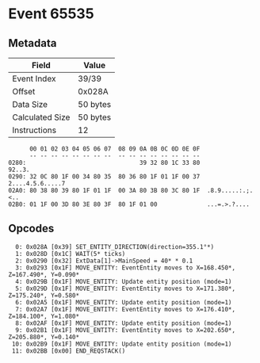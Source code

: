 # Event 65535

## Metadata

| Field           | Value    |
|-----------------|----------|
| Event Index     | 39/39    |
| Offset          | 0x028A   |
| Data Size       | 50 bytes |
| Calculated Size | 50 bytes |
| Instructions    | 12       |

```
      00 01 02 03 04 05 06 07  08 09 0A 0B 0C 0D 0E 0F
      -- -- -- -- -- -- -- --  -- -- -- -- -- -- -- --
0280:                                39 32 80 1C 33 80            92..3.
0290: 32 0C 80 1F 00 34 80 35  80 36 80 1F 01 1F 00 37  2....4.5.6.....7
02A0: 80 38 80 39 80 1F 01 1F  00 3A 80 3B 80 3C 80 1F  .8.9.....:.;.<..
02B0: 01 1F 00 3D 80 3E 80 3F  80 1F 01 00              ...=.>.?....    
```

## Opcodes

```
  0: 0x028A [0x39] SET_ENTITY_DIRECTION(direction=355.1°*)
  1: 0x028D [0x1C] WAIT(5* ticks)
  2: 0x0290 [0x32] ExtData[1]->MainSpeed = 40* * 0.1
  3: 0x0293 [0x1F] MOVE_ENTITY: EventEntity moves to X=168.450*, Z=167.490*, Y=0.090*
  4: 0x029B [0x1F] MOVE_ENTITY: Update entity position (mode=1)
  5: 0x029D [0x1F] MOVE_ENTITY: EventEntity moves to X=171.380*, Z=175.240*, Y=0.580*
  6: 0x02A5 [0x1F] MOVE_ENTITY: Update entity position (mode=1)
  7: 0x02A7 [0x1F] MOVE_ENTITY: EventEntity moves to X=176.410*, Z=184.100*, Y=1.080*
  8: 0x02AF [0x1F] MOVE_ENTITY: Update entity position (mode=1)
  9: 0x02B1 [0x1F] MOVE_ENTITY: EventEntity moves to X=202.650*, Z=205.880*, Y=0.140*
 10: 0x02B9 [0x1F] MOVE_ENTITY: Update entity position (mode=1)
 11: 0x02BB [0x00] END_REQSTACK()
```
